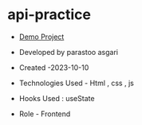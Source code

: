 # api-practice


- [Demo Project]()

- Developed by parastoo asgari

- Created -2023-10-10

- Technologies Used - Html , css , js 

- Hooks Used : useState 

- Role - Frontend


